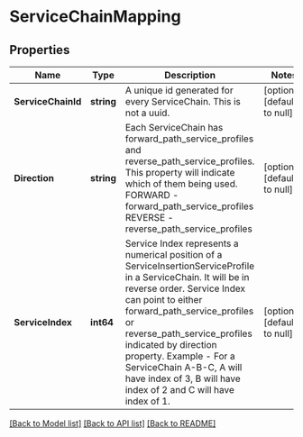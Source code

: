 # ServiceChainMapping

## Properties
Name | Type | Description | Notes
------------ | ------------- | ------------- | -------------
**ServiceChainId** | **string** | A unique id generated for every ServiceChain. This is not a uuid. | [optional] [default to null]
**Direction** | **string** | Each ServiceChain has forward_path_service_profiles and reverse_path_service_profiles. This property will indicate which of them being used. FORWARD - forward_path_service_profiles REVERSE - reverse_path_service_profiles | [optional] [default to null]
**ServiceIndex** | **int64** | Service Index represents a numerical position of a ServiceInsertionServiceProfile in a ServiceChain. It will be in reverse order. Service Index can point to either forward_path_service_profiles or reverse_path_service_profiles indicated by direction property. Example - For a ServiceChain A-B-C, A will have index of 3, B will have index of 2 and C will have index of 1. | [optional] [default to null]

[[Back to Model list]](../README.md#documentation-for-models) [[Back to API list]](../README.md#documentation-for-api-endpoints) [[Back to README]](../README.md)


